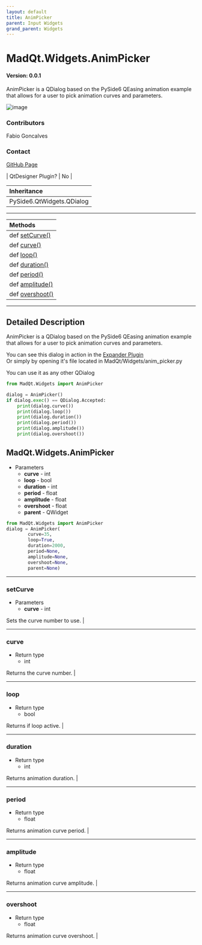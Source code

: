 ```yaml
---
layout: default
title: AnimPicker
parent: Input Widgets
grand_parent: Widgets
---
```


# MadQt.Widgets.AnimPicker
#### Version: 0.0.1
AnimPicker is a QDialog based on the PySide6 QEasing animation example
that allows for a user to pick animation curves and parameters.

![image](https://user-images.githubusercontent.com/30872066/148591426-3cc8db1e-0531-4a78-baf2-21f6bd336593.png)


### Contributors
Fabio Goncalves

### Contact
[GitHub Page](https://github.com/MadPonyInteractive)

| QtDesigner Plugin? | No |

| Inheritance                   |
|:------------------------------|
| PySide6.QtWidgets.QDialog     |

***

| Methods |
|:----------|
|def [setCurve()](AnimPicker.html#setcurve)|
|def [curve()](AnimPicker.html#curve)|
|def [loop()](AnimPicker.html#loop)|
|def [duration()](AnimPicker.html#duration)|
|def [period()](AnimPicker.html#period)|
|def [amplitude()](AnimPicker.html#amplitude)|
|def [overshoot()](AnimPicker.html#overshoot)|

***

## Detailed Description
AnimPicker is a QDialog based on the PySide6 QEasing animation example
that allows for a user to pick animation curves and parameters.

You can see this dialog in action in the [Expander Plugin](https://madponyinteractive.github.io/MadQt/Widgets/Containers/Expander.html) \
Or simply by opening it's file located in MadQt/Widgets/anim_picker.py

You can use it as any other QDialog
```python
from MadQt.Widgets import AnimPicker

dialog = AnimPicker()
if dialog.exec() == QDialog.Accepted:
    print(dialog.curve())
    print(dialog.loop())
    print(dialog.duration())
    print(dialog.period())
    print(dialog.amplitude())
    print(dialog.overshoot())
```

## MadQt.Widgets.AnimPicker
* Parameters
    * **curve** - int
    * **loop** - bool
    * **duration** - int
    * **period** - float
    * **amplitude** - float
    * **overshoot** - float
    * **parent** - QWidget

```python
from MadQt.Widgets import AnimPicker
dialog = AnimPicker(
        curve=35,
        loop=True,
        duration=2000,
        period=None,
        amplitude=None,
        overshoot=None,
        parent=None)
```

***

### setCurve
* Parameters
    * **curve** - int

Sets the curve number to use. |

***

### curve
* Return type
    * int

Returns the curve number. |

***

### loop
* Return type
    * bool

Returns if loop active. |

***

### duration
* Return type
    * int

Returns animation duration. |

***

### period
* Return type
    * float

Returns animation curve period. |

***

### amplitude
* Return type
    * float

Returns animation curve amplitude. |

***

### overshoot
* Return type
    * float

Returns animation curve overshoot. |


